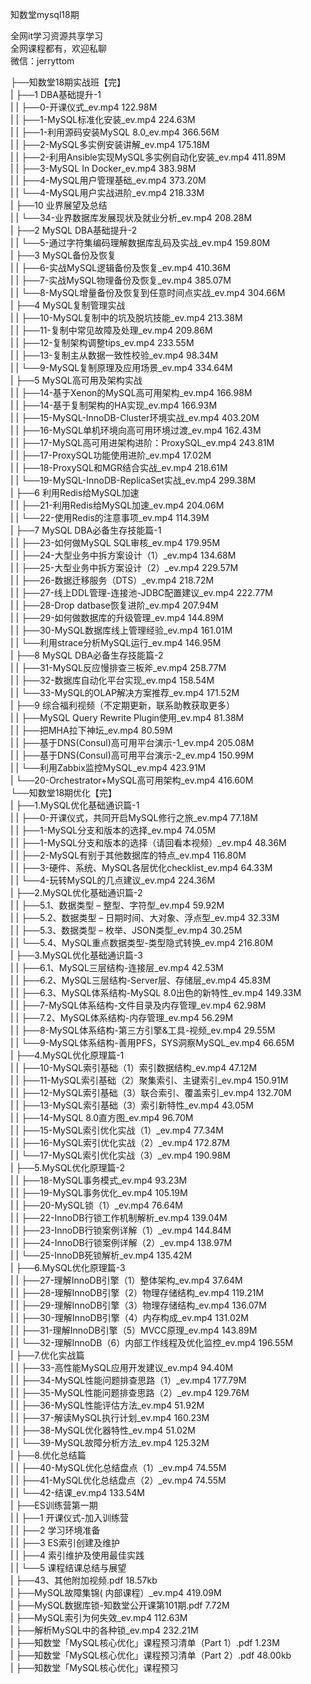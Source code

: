 知数堂mysql18期

全网it学习资源共享学习<br>全网课程都有，欢迎私聊<br>微信：jerryttom<br>

├──知数堂18期实战班【完】<br> | ├──1 DBA基础提升-1<br> | | ├──0-开课仪式_ev.mp4 122.98M<br> | | ├──1-MySQL标准化安装_ev.mp4 224.63M<br> | | ├──1-利用源码安装MySQL 8.0_ev.mp4 366.56M<br> | | ├──2-MySQL多实例安装讲解_ev.mp4 175.18M<br> | | ├──2-利用Ansible实现MySQL多实例自动化安装_ev.mp4 411.89M<br> | | ├──3-MySQL In Docker_ev.mp4 383.98M<br> | | ├──4-MySQL用户管理基础_ev.mp4 373.20M<br> | | └──4-MySQL用户实战进阶_ev.mp4 218.33M<br> | ├──10 业界展望及总结<br> | | └──34-业界数据库发展现状及就业分析_ev.mp4 208.28M<br> | ├──2 MySQL DBA基础提升-2<br> | | └──5-通过字符集编码理解数据库乱码及实战_ev.mp4 159.80M<br> | ├──3 MySQL备份及恢复<br> | | ├──6-实战MySQL逻辑备份及恢复_ev.mp4 410.36M<br> | | ├──7-实战MySQL物理备份及恢复_ev.mp4 385.07M<br> | | └──8-MySQL增量备份及恢复到任意时间点实战_ev.mp4 304.66M<br> | ├──4 MySQL复制管理实战<br> | | ├──10-MySQL复制中的坑及脱坑技能_ev.mp4 213.38M<br> | | ├──11-复制中常见故障及处理_ev.mp4 209.86M<br> | | ├──12-复制架构调整tips_ev.mp4 233.55M<br> | | ├──13-复制主从数据一致性校验_ev.mp4 98.34M<br> | | └──9-MySQL复制原理及应用场景_ev.mp4 334.64M<br> | ├──5 MySQL高可用及架构实战<br> | | ├──14-基于Xenon的MySQL高可用架构_ev.mp4 166.98M<br> | | ├──14-基于复制架构的HA实现_ev.mp4 166.93M<br> | | ├──15-MySQL-InnoDB-Cluster环境实战_ev.mp4 403.20M<br> | | ├──16-MySQL单机环境向高可用环境过渡_ev.mp4 162.43M<br> | | ├──17-MySQL高可用进架构进阶：ProxySQL_ev.mp4 243.81M<br> | | ├──17-ProxySQL功能使用进阶_ev.mp4 17.02M<br> | | ├──18-ProxySQL和MGR结合实战_ev.mp4 218.61M<br> | | └──19-MySQL-InnoDB-ReplicaSet实战_ev.mp4 299.38M<br> | ├──6 利用Redis给MySQL加速<br> | | ├──21-利用Redis给MySQL加速_ev.mp4 204.06M<br> | | └──22-使用Redis的注意事项_ev.mp4 114.39M<br> | ├──7 MySQL DBA必备生存技能篇-1<br> | | ├──23-如何做MySQL SQL审核_ev.mp4 179.95M<br> | | ├──24-大型业务中拆方案设计（1）_ev.mp4 134.68M<br> | | ├──25-大型业务中拆方案设计（2）_ev.mp4 229.57M<br> | | ├──26-数据迁移服务（DTS）_ev.mp4 218.72M<br> | | ├──27-线上DDL管理-连接池-JDBC配置建议_ev.mp4 222.77M<br> | | ├──28-Drop datbase恢复进阶_ev.mp4 207.94M<br> | | ├──29-如何做数据库的升级管理_ev.mp4 144.89M<br> | | ├──30-MySQL数据库线上管理经验_ev.mp4 161.01M<br> | | └──利用strace分析MySQL运行_ev.mp4 146.95M<br> | ├──8 MySQL DBA必备生存技能篇-2<br> | | ├──31-MySQL反应慢排查三板斧_ev.mp4 258.77M<br> | | ├──32-数据库自动化平台实现_ev.mp4 158.54M<br> | | └──33-MySQL的OLAP解决方案推荐_ev.mp4 171.52M<br> | ├──9 综合福利视频（不定期更新，联系助教获取更多）<br> | | ├──MySQL Query Rewrite Plugin使用_ev.mp4 81.38M<br> | | ├──把MHA拉下神坛_ev.mp4 80.59M<br> | | ├──基于DNS(Consul)高可用平台演示-1_ev.mp4 205.08M<br> | | ├──基于DNS(Consul)高可用平台演示-2_ev.mp4 150.99M<br> | | └──利用Zabbix监控MySQL_ev.mp4 423.91M<br> | └──20-Orchestrator+MySQL高可用架构_ev.mp4 416.60M<br> └──知数堂18期优化【完】<br> | ├──1.MySQL优化基础通识篇-1<br> | | ├──0-开课仪式，共同开启MySQL修行之旅_ev.mp4 77.18M<br> | | ├──1-MySQL分支和版本的选择_ev.mp4 74.05M<br> | | ├──1-MySQL分支和版本的选择（请回看本视频）_ev.mp4 48.36M<br> | | ├──2-MySQL有别于其他数据库的特点_ev.mp4 116.80M<br> | | ├──3-硬件、系统、MySQL各层优化checklist_ev.mp4 64.33M<br> | | └──4-玩转MySQL的几点建议_ev.mp4 224.36M<br> | ├──2.MySQL优化基础通识篇-2<br> | | ├──5.1、数据类型 – 整型、字符型_ev.mp4 59.92M<br> | | ├──5.2、数据类型 – 日期时间、大对象、浮点型_ev.mp4 32.33M<br> | | ├──5.3、数据类型 – 枚举、JSON类型_ev.mp4 30.25M<br> | | └──5.4、MySQL重点数据类型-类型隐式转换_ev.mp4 216.80M<br> | ├──3.MySQL优化基础通识篇-3<br> | | ├──6.1、MySQL三层结构-连接层_ev.mp4 42.53M<br> | | ├──6.2、MySQL三层结构-Server层、存储层_ev.mp4 45.83M<br> | | ├──6.3、MySQL体系结构-MySQL 8.0出色的新特性_ev.mp4 149.33M<br> | | ├──7-MySQL体系结构-文件目录及内存管理_ev.mp4 62.98M<br> | | ├──7.2、MySQL体系结构-内存管理_ev.mp4 56.29M<br> | | ├──8-MySQL体系结构-第三方引擎&amp;工具-视频_ev.mp4 29.55M<br> | | └──9-MySQL体系结构-善用PFS，SYS洞察MySQL_ev.mp4 66.65M<br> | ├──4.MySQL优化原理篇-1<br> | | ├──10-MySQL索引基础（1）索引数据结构_ev.mp4 47.12M<br> | | ├──11-MySQL索引基础（2）聚集索引、主键索引_ev.mp4 150.91M<br> | | ├──12-MySQL索引基础（3）联合索引、覆盖索引_ev.mp4 132.70M<br> | | ├──13-MySQL索引基础（3）索引新特性_ev.mp4 43.05M<br> | | ├──14-MySQL 8.0直方图_ev.mp4 96.70M<br> | | ├──15-MySQL索引优化实战（1）_ev.mp4 77.34M<br> | | ├──16-MySQL索引优化实战（2）_ev.mp4 172.87M<br> | | └──17-MySQL索引优化实战（3）_ev.mp4 190.98M<br> | ├──5.MySQL优化原理篇-2<br> | | ├──18-MySQL事务模式_ev.mp4 93.23M<br> | | ├──19-MySQL事务优化_ev.mp4 105.19M<br> | | ├──20-MySQL锁（1）_ev.mp4 76.64M<br> | | ├──22-InnoDB行锁工作机制解析_ev.mp4 139.04M<br> | | ├──23-InnoDB行锁案例详解（1）_ev.mp4 144.84M<br> | | ├──24-InnoDB行锁案例详解（2）_ev.mp4 138.97M<br> | | └──25-InnoDB死锁解析_ev.mp4 135.42M<br> | ├──6.MySQL优化原理篇-3<br> | | ├──27-理解InnoDB引擎（1）整体架构_ev.mp4 37.64M<br> | | ├──28-理解InnoDB引擎（2）物理存储结构_ev.mp4 119.21M<br> | | ├──29-理解InnoDB引擎（3）物理存储结构_ev.mp4 136.07M<br> | | ├──30-理解InnoDB引擎（4）内存构成_ev.mp4 131.02M<br> | | ├──31-理解InnoDB引擎（5）MVCC原理_ev.mp4 143.89M<br> | | └──32-理解InnoDB（6）内部工作线程及优化监控_ev.mp4 196.55M<br> | ├──7.优化实战篇<br> | | ├──33-高性能MySQL应用开发建议_ev.mp4 94.40M<br> | | ├──34-MySQL性能问题排查思路（1）_ev.mp4 177.79M<br> | | ├──35-MySQL性能问题排查思路（2）_ev.mp4 129.76M<br> | | ├──36-MySQL性能评估方法_ev.mp4 51.92M<br> | | ├──37-解读MySQL执行计划_ev.mp4 160.23M<br> | | ├──38-MySQL优化器特性_ev.mp4 51.02M<br> | | └──39-MySQL故障分析方法_ev.mp4 125.32M<br> | ├──8.优化总结篇<br> | | ├──40-MySQL优化总结盘点（1）_ev.mp4 74.55M<br> | | ├──41-MySQL优化总结盘点（2）_ev.mp4 74.55M<br> | | └──42-结课_ev.mp4 133.54M<br> | ├──ES训练营第一期<br> | | ├──1 开课仪式-加入训练营<br> | | ├──2 学习环境准备<br> | | ├──3 ES索引创建及维护<br> | | ├──4 索引维护及使用最佳实践<br> | | └──5 课程结课总结与展望<br> | ├──43、其他附加视频.pdf 18.57kb<br> | ├──MySQL故障集锦( 内部课程）_ev.mp4 419.09M<br> | ├──MySQL数据库锁-知数堂公开课第101期.pdf 7.72M<br> | ├──MySQL索引为何失效_ev.mp4 112.63M<br> | ├──解析MySQL中的各种锁_ev.mp4 232.21M<br> | ├──知数堂「MySQL核心优化」课程预习清单（Part 1）.pdf 1.23M<br> | ├──知数堂「MySQL核心优化」课程预习清单（Part 2）.pdf 48.00kb<br> | ├──知数堂「MySQL核心优化」课程预习